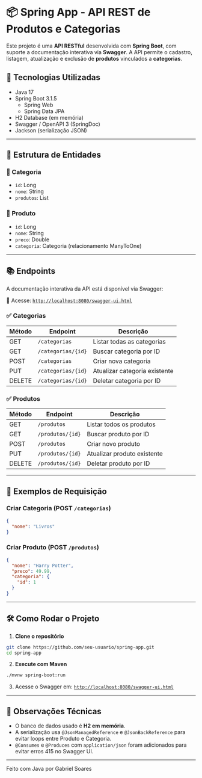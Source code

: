 # 📦 Spring App - API REST de Produtos e Categorias

Este projeto é uma **API RESTful** desenvolvida com **Spring Boot**, com suporte a documentação interativa via **Swagger**. A API permite o cadastro, listagem, atualização e exclusão de **produtos** vinculados a **categorias**.

## 🚀 Tecnologias Utilizadas

- Java 17
- Spring Boot 3.1.5
  - Spring Web
  - Spring Data JPA
- H2 Database (em memória)
- Swagger / OpenAPI 3 (SpringDoc)
- Jackson (serialização JSON)

---

## 📂 Estrutura de Entidades

### 📁 Categoria
- `id`: Long
- `nome`: String
- `produtos`: List<Produto>

### 📁 Produto
- `id`: Long
- `nome`: String
- `preco`: Double
- `categoria`: Categoria (relacionamento ManyToOne)

---

## 📚 Endpoints

A documentação interativa da API está disponível via Swagger:

📎 Acesse: [`http://localhost:8080/swagger-ui.html`](http://localhost:8080/swagger-ui.html)

### ✅ Categorias

| Método | Endpoint              | Descrição                    |
|--------|------------------------|------------------------------|
| GET    | `/categorias`          | Listar todas as categorias   |
| GET    | `/categorias/{id}`     | Buscar categoria por ID      |
| POST   | `/categorias`          | Criar nova categoria         |
| PUT    | `/categorias/{id}`     | Atualizar categoria existente |
| DELETE | `/categorias/{id}`     | Deletar categoria por ID     |

### ✅ Produtos

| Método | Endpoint              | Descrição                    |
|--------|------------------------|------------------------------|
| GET    | `/produtos`            | Listar todos os produtos     |
| GET    | `/produtos/{id}`       | Buscar produto por ID        |
| POST   | `/produtos`            | Criar novo produto           |
| PUT    | `/produtos/{id}`       | Atualizar produto existente  |
| DELETE | `/produtos/{id}`       | Deletar produto por ID       |

---

## 🧪 Exemplos de Requisição

### Criar Categoria (POST `/categorias`)
```json
{
  "nome": "Livros"
}
```

### Criar Produto (POST `/produtos`)
```json
{
  "nome": "Harry Potter",
  "preco": 49.99,
  "categoria": {
    "id": 1
  }
}
```

---

## 🛠 Como Rodar o Projeto

1. **Clone o repositório**
```bash
git clone https://github.com/seu-usuario/spring-app.git
cd spring-app
```

2. **Execute com Maven**
```bash
./mvnw spring-boot:run
```

3. Acesse o Swagger em: [`http://localhost:8080/swagger-ui.html`](http://localhost:8080/swagger-ui.html)

---

## 🧠 Observações Técnicas

- O banco de dados usado é **H2 em memória**.
- A serialização usa `@JsonManagedReference` e `@JsonBackReference` para evitar loops entre Produto e Categoria.
- `@Consumes` e `@Produces` com `application/json` foram adicionados para evitar erros 415 no Swagger UI.

---

Feito com Java por Gabriel Soares

